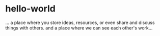 # hello-world
... a place where you store ideas, resources, or even share and discuss things with others.
and a place where we can see each other's work...
